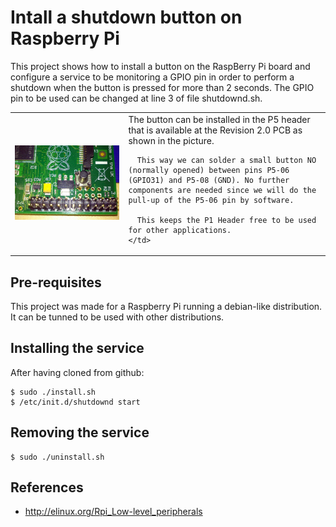 Intall a shutdown button on Raspberry Pi
=======

This project shows how to install a button on the RaspBerry Pi board and configure a service to be monitoring a GPIO pin in order to perform a shutdown when the button is pressed for more than 2 seconds.
The GPIO pin to be used can be changed at line 3 of file shutdownd.sh. 

<table>
  <tr>
    <td>
      <img src="https://github.com/engpedrorafael/shutdownd/blob/master/doc/images/connectorP5.jpg"/>
    </td>
    <td>
      The button can be installed in the P5 header that is available at the Revision 2.0 PCB as shown in the picture.
      
      This way we can solder a small button NO (normally opened) between pins P5-06 (GPIO31) and P5-08 (GND). No further components are needed since we will do the pull-up of the P5-06 pin by software.
      
      This keeps the P1 Header free to be used for other applications.
    </td>
  </tr>
</table>

Pre-requisites
--------------
This project was made for a Raspberry Pi running a debian-like distribution.
It can be tunned to be used with other distributions.

Installing the service
------------------------------------
After having cloned from github:

    $ sudo ./install.sh
    $ /etc/init.d/shutdownd start

Removing the service
------------------------------------

    $ sudo ./uninstall.sh


References
----------
* http://elinux.org/Rpi_Low-level_peripherals
